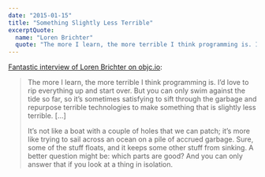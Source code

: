 ```yaml
---
date: "2015-01-15"
title: "Something Slightly Less Terrible"
excerptQuote:
  name: "Loren Brichter"
  quote: "The more I learn, the more terrible I think programming is. I’d love to rip everything up and start over."
---
```


[Fantastic interview of Loren Brichter on objc.io](http://www.objc.io/issue-20/loren-brichter.html):

> The more I learn, the more terrible I think programming is. I’d love to rip everything up and start over. But you can only swim against the tide so far, so it’s sometimes satisfying to sift through the garbage and repurpose terrible technologies to make something that is slightly less terrible. […]
>
> It’s not like a boat with a couple of holes that we can patch; it’s more like trying to sail across an ocean on a pile of accrued garbage. Sure, some of the stuff floats, and it keeps some other stuff from sinking. A better question might be: which parts are good? And you can only answer that if you look at a thing in isolation.
